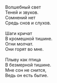 Волшебный свет<br />
Теней и звуков.<br />
Сомнений нет<br />
Средь снов и слухов.<br />
<br />
Шаги кричат<br />
В кромешной тишине.<br />
Огни молчат.<br />
Они горят во мне.<br />
<br />
Плыву как птица<br />
В безмерной тишине.<br />
Мне сон не снится,<br />
Ведь он есть бытие.